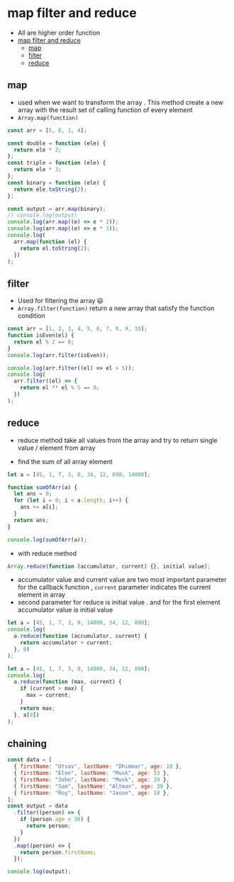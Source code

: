 # map filter and reduce

- All are higher order function
- [map filter and reduce](#map-filter-and-reduce)
  - [map](#map)
  - [filter](#filter)
  - [reduce](#reduce)

## map

- used when we want to transform the array . This method create a new array with the result set of calling function of every element
- `Array.map(function)`

```js
const arr = [5, 8, 1, 4];

const double = function (ele) {
  return ele * 2;
};
const triple = function (ele) {
  return ele * 3;
};
const binary = function (ele) {
  return ele.toString(2);
};

const output = arr.map(binary);
// console.log(output)
console.log(arr.map((e) => e * 2));
console.log(arr.map((e) => e * 3));
console.log(
  arr.map(function (el) {
    return el.toString(2);
  })
);
```

## filter

- Used for filtering the array 😃
- `Array.filter(function)` return a new array that satisfy the function condition

```js
const arr = [1, 2, 3, 4, 5, 6, 7, 8, 9, 10];
function isEven(el) {
  return el % 2 == 0;
}
console.log(arr.filter(isEven));

console.log(arr.filter((el) => el > 5));
console.log(
  arr.filter((el) => {
    return el ** el % 5 == 0;
  })
);
```

## reduce

- reduce method take all values from the array and try to return single value / element from array

- find the sum of all array element

```javascript
let a = [45, 1, 7, 3, 0, 34, 12, 890, 14000];

function sumOfArr(a) {
  let ans = 0;
  for (let i = 0; i < a.length; i++) {
    ans += a[i];
  }
  return ans;
}

console.log(sumOfArr(a));
```

- with reduce method

```javascript
Array.reduce(function (accumulator, current) {}, initial value);
```

- accumulator value and current value are two most important parameter for the callback function , `current` parameter indicates the current element in array
- second parameter for reduce is initial value . and for the first element accumulator value is initial value

```js
let a = [45, 1, 7, 3, 0, 14000, 34, 12, 890];
console.log(
  a.reduce(function (accumulator, current) {
    return accumulator + current;
  }, 0)
);
```

```js
let a = [45, 1, 7, 3, 0, 14000, 34, 12, 890];
console.log(
  a.reduce(function (max, current) {
    if (current > max) {
      max = current;
    }
    return max;
  }, a[0])
);
```

## chaining

```js
const data = [
  { firstName: "Utsav", lastName: "Dhimmar", age: 18 },
  { firstName: "Elon", lastName: "Musk", age: 53 },
  { firstName: "John", lastName: "Musk", age: 39 },
  { firstName: "Sam", lastName: "Altman", age: 39 },
  { firstName: "Roy", lastName: "Jason", age: 18 },
];
const output = data
  .filter((person) => {
    if (person.age < 30) {
      return person;
    }
  })
  .map((person) => {
    return person.firstName;
  });

console.log(output);
```
